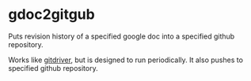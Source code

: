 # gdoc2gitgub

Puts revision history of a specified google doc into a specified github repository.

Works like [gitdriver](https://github.com/larsks/gitdriver), but is designed to run periodically.
It also pushes to specified github repository.

